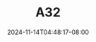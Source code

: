 --- 
title: "A32"
description: "download bokeh A32 yandex full new"
date: 2024-11-14T04:48:17-08:00
file_code: "te4jwhc6gskb"
draft: false
cover: "u9vnj3rehs42cxin.jpg"
tags: [""]
length: 60
fld_id: "1483191"
foldername: "Ayu esempe"
categories: ["Ayu esempe"]
views: 0
---